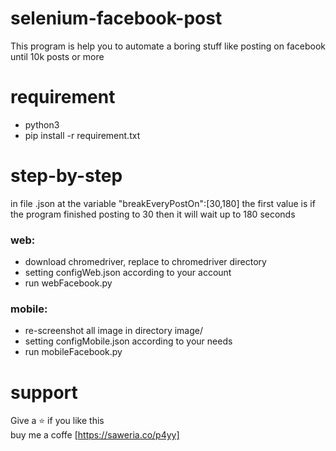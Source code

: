 # selenium-facebook-post
This program is help you to automate a boring stuff like posting on facebook until 10k posts or more

# requirement
- python3
- pip install -r requirement.txt

# step-by-step
in file .json at the variable "breakEveryPostOn":[30,180] the first value is if the program finished posting to 30 then it will wait up to 180 seconds

### web:
- download chromedriver, replace to chromedriver directory
- setting configWeb.json according to your account
- run webFacebook.py

### mobile:
- re-screenshot all image in directory image/
- setting configMobile.json according to your needs
- run mobileFacebook.py

# support
Give a ⭐️ if you like this <br>
buy me a coffe [https://saweria.co/p4yy]